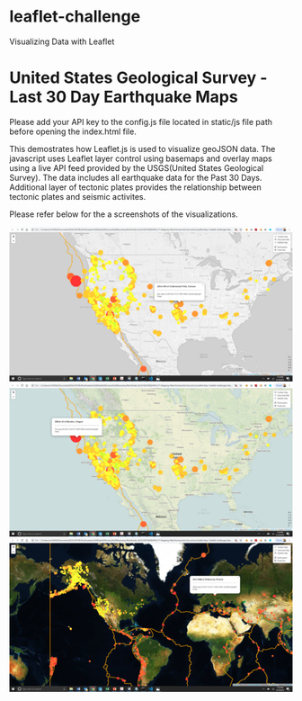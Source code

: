 # leaflet-challenge
Visualizing Data with Leaflet

# United States Geological Survey - Last 30 Day Earthquake Maps

Please add your API key to the config.js file located in static/js file path before opening the index.html file.

This demostrates how Leaflet.js is used to visualize geoJSON data. The javascript uses Leaflet layer control using basemaps and overlay maps using a live API feed provided by the USGS(United States Geological Survey). The data includes all earthquake data for the Past 30 Days. Additional layer of tectonic plates provides the relationship between tectonic plates and seismic activites.

Please refer below for the a screenshots of the visualizations. 

![ScreenShots of Earthquake Gray Scale Maps](Images/GreyScaleMap.png)
![ScreenShots of Earthquake Outdoor Maps](Images/OutdoorMap.png)
![ScreenShots of Earthquake Satellite Maps](Images/SatelliteMap.png)


